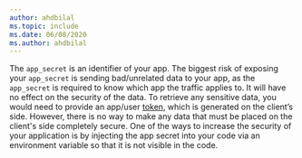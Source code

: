 ```yaml
---
author: ahdbilal
ms.topic: include
ms.date: 06/08/2020
ms.author: ahdbilal
---
```


The `app_secret` is an identifier of your app. The biggest risk of exposing your `app_secret` is sending bad/unrelated data to your app, as the `app_secret` is required to know which app the traffic applies to. 
It will have no effect on the security of the data. To retrieve any sensitive data, you would need to provide an app/user [token](../../api-docs/index.md), which is generated on the client’s side.
However, there is no way to make any data that must be placed on the client's side completely secure. One of the ways to increase the security of your application is by injecting the app secret into your code via an environment variable so that it is not visible in the code. 
